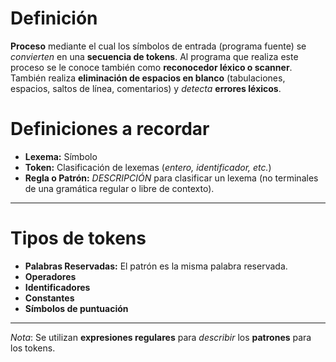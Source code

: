 # Definición
**Proceso** mediante el cual los símbolos de entrada (programa fuente) se *convierten* en una **secuencia de tokens**. Al programa que realiza este proceso se le conoce también como **reconocedor léxico o scanner**. También realiza **eliminación de espacios en blanco** (tabulaciones, espacios, saltos de línea, comentarios) y *detecta* **errores léxicos**.
# Definiciones a recordar
- **Lexema:** Símbolo
- **Token:** Clasificación de lexemas (*entero, identificador, etc.*)
- **Regla o Patrón:** *DESCRIPCIÓN* para clasificar un lexema (no terminales de una gramática regular o libre de contexto).
___
# Tipos de tokens
- **Palabras Reservadas:** El patrón es la misma palabra reservada.
- **Operadores**
- **Identificadores**
- **Constantes**
- **Símbolos de puntuación**
___
*Nota*: Se utilizan **expresiones regulares** para *describir* los **patrones** para los tokens.
